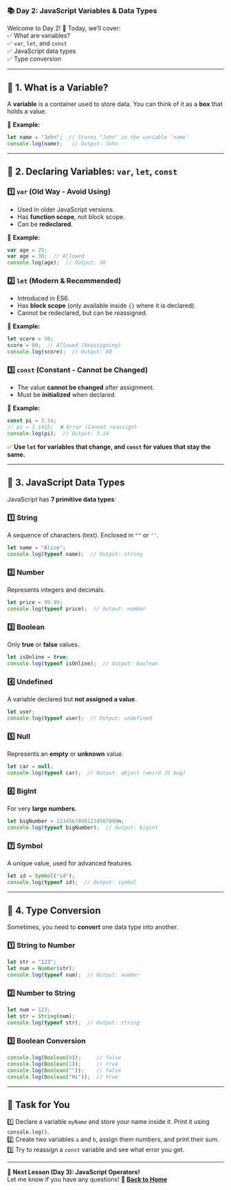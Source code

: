 ### **📚 Day 2: JavaScript Variables & Data Types**  
Welcome to Day 2! 🎉 Today, we’ll cover:  
✅ What are variables?  
✅ `var`, `let`, and `const`  
✅ JavaScript data types  
✅ Type conversion  

---

## **🔹 1. What is a Variable?**  
A **variable** is a container used to store data. You can think of it as a **box** that holds a value.  

📌 **Example:**  
```js
let name = "John";  // Stores "John" in the variable 'name'
console.log(name);   // Output: John
```

---

## **🔹 2. Declaring Variables: `var`, `let`, `const`**  

### **1️⃣ `var` (Old Way - Avoid Using)**
- Used in older JavaScript versions.  
- Has **function scope**, not block scope.  
- Can be **redeclared**.  

🔹 **Example:**  
```js
var age = 25;
var age = 30;  // Allowed
console.log(age);  // Output: 30
```

### **2️⃣ `let` (Modern & Recommended)**
- Introduced in ES6.  
- Has **block scope** (only available inside `{}` where it is declared).  
- Cannot be redeclared, but can be reassigned.  

🔹 **Example:**  
```js
let score = 50;
score = 80;  // Allowed (Reassigning)
console.log(score);  // Output: 80
```

### **3️⃣ `const` (Constant - Cannot be Changed)**
- The value **cannot be changed** after assignment.  
- Must be **initialized** when declared.  

🔹 **Example:**  
```js
const pi = 3.14;
// pi = 3.1415;  ❌ Error (Cannot reassign)
console.log(pi);  // Output: 3.14
```

✅ **Use `let` for variables that change, and `const` for values that stay the same.**  

---

## **🔹 3. JavaScript Data Types**  
JavaScript has **7 primitive data types**:

### **1️⃣ String**
A sequence of characters (text). Enclosed in `""` or `''`.  
```js
let name = "Alice";
console.log(typeof name);  // Output: string
```

### **2️⃣ Number**
Represents integers and decimals.  
```js
let price = 99.99;
console.log(typeof price);  // Output: number
```

### **3️⃣ Boolean**
Only **true** or **false** values.  
```js
let isOnline = true;
console.log(typeof isOnline);  // Output: boolean
```

### **4️⃣ Undefined**
A variable declared but **not assigned a value**.  
```js
let user;
console.log(typeof user);  // Output: undefined
```

### **5️⃣ Null**
Represents an **empty** or **unknown** value.  
```js
let car = null;
console.log(typeof car);  // Output: object (weird JS bug)
```

### **6️⃣ BigInt**  
For very **large numbers**.  
```js
let bigNumber = 12345678901234567890n;
console.log(typeof bigNumber);  // Output: bigint
```

### **7️⃣ Symbol**  
A unique value, used for advanced features.  
```js
let id = Symbol("id");
console.log(typeof id);  // Output: symbol
```

---

## **🔹 4. Type Conversion**
Sometimes, you need to **convert** one data type into another.

### **1️⃣ String to Number**
```js
let str = "123";
let num = Number(str);
console.log(typeof num);  // Output: number
```

### **2️⃣ Number to String**
```js
let num = 123;
let str = String(num);
console.log(typeof str);  // Output: string
```

### **3️⃣ Boolean Conversion**
```js
console.log(Boolean(0));     // false
console.log(Boolean(1));     // true
console.log(Boolean(""));    // false
console.log(Boolean("Hi"));  // true
```

---

## **📝 Task for You**
1️⃣ Declare a variable `myName` and store your name inside it. Print it using `console.log()`.  
2️⃣ Create two variables `a` and `b`, assign them numbers, and print their sum.  
3️⃣ Try to reassign a `const` variable and see what error you get.  

---

🎯 **Next Lesson (Day 3): JavaScript Operators!**  
Let me know if you have any questions! 🚀
[**Back to Home**](../../../)